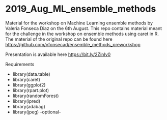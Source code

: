 # 2019_Aug_ML_ensemble_methods
Material for the workshop on Machine Learning ensemble methods by Valeria Fonseca Diaz on the 6th August. This repo contains material meant for the challenge in the workshop on ensemble methods using caret in R. The material of the original repo can be found here https://github.com/vfonsecad/ensemble_methods_preworkshop


Presentation is available here https://bit.ly/2ZinIv0

Requirements

  - library(data.table)
  - library(caret)
  - library(ggplot2)
  - library(rpart.plot)
  - library(randomForest)
  - library(ipred)
  - library(adabag)
  - library(jpeg) -optional-
